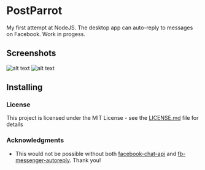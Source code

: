 # PostParrot

My first attempt at NodeJS. The desktop app can auto-reply to messages on Facebook. Work in progess.

## Screenshots
![alt text](http://amagerhalshug.dk/wp-content/uploads/2018/01/Screen-Shot-2018-01-09-at-16.01.12.png)
![alt text](http://amagerhalshug.dk/wp-content/uploads/2018/01/Screen-Shot-2018-01-09-at-17.23.42.png)

## Installing

### License

This project is licensed under the MIT License - see the [LICENSE.md](LICENSE.md) file for details

### Acknowledgments

* This would not be possible without both [facebook-chat-api](https://github.com/Schmavery/facebook-chat-api/) and [fb-messenger-autoreply](https://github.com/rphi/fb-messenger-autoreply/). Thank you!
